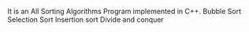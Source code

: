 It is an All Sorting Algorithms Program implemented in C++.
Bubble Sort
Selection Sort
Insertion sort
Divide and conquer
